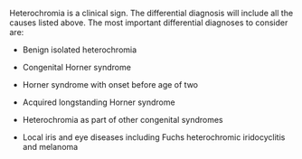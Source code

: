 Heterochromia is a clinical sign. The differential diagnosis will include all the causes listed above. The most important differential diagnoses to consider are:

- Benign isolated heterochromia

- Congenital Horner syndrome

- Horner syndrome with onset before age of two

- Acquired longstanding Horner syndrome

- Heterochromia as part of other congenital syndromes

- Local iris and eye diseases including Fuchs heterochromic iridocyclitis and melanoma